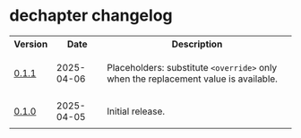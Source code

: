 # dechapter changelog

<table>
    <tr>
        <th>Version</th>
        <th>Date</th>
        <th>Description</th>
    </tr>
    <tr>
        <td>
            <a href='https://github.com/linguisticmind/fstr/releases/tag/v0.1.1'>0.1.1</a>
        </td>
        <td>
            2025-04-06
        </td>
        <td>
            <p>
                Placeholders: substitute <code>&lt;override&gt;</code> only when the replacement value is available.
            </p>
        </td>
    </tr>
    <tr>
        <td>
            <a href='https://github.com/linguisticmind/dechapter/releases/tag/v0.1.0'>0.1.0</a>
        </td>
        <td>
            2025-04-05
        </td>
        <td>
            <p>
                Initial release.
            </p>
        </td>
    </tr>
</table>
